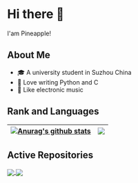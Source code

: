 # Hi there 👋
I'am Pineapple!

## About Me
- 🎓 A university student in Suzhou China
- 🙊 Love writing Python and C
- 🎵 Like electronic music

## Rank and Languages 

| <a href="https://github-readme-stats.vercel.app/api?username=pineapple-cpp&show_icons=true&include_all_commits=true&theme=buefy&hide_border=true"><img align="center" src="https://github-readme-stats.vercel.app/api?username=pineapple-cpp&show_icons=true&include_all_commits=true&theme=buefy&hide_border=true" alt="Anurag's github stats" /></a> | <a href="https://github-readme-stats.vercel.app/api/top-langs/?username=pineapple-cpp&layout=compact&theme=buefy&hide_border=true&langs_count=8"><img align="center" src="https://github-readme-stats.vercel.app/api/top-langs/?username=pineapple-cpp&layout=compact&theme=buefy&hide_border=true&langs_count=8" /></a> |
| ------------- | ------------- |

## Active Repositories

<a href="https://github.com/pineapple-cpp/BingImageSpider">
  <img align="center" src="https://github-readme-stats.vercel.app/api/pin/?username=pineapple-cpp&repo=BingImageSpider&theme=buefy" />
</a>
<a href="https://github.com/pineapple-cpp/cms">
  <img align="center" src="https://github-readme-stats.vercel.app/api/pin/?username=pineapple-cpp&repo=cms&theme=buefy" />
</a>
